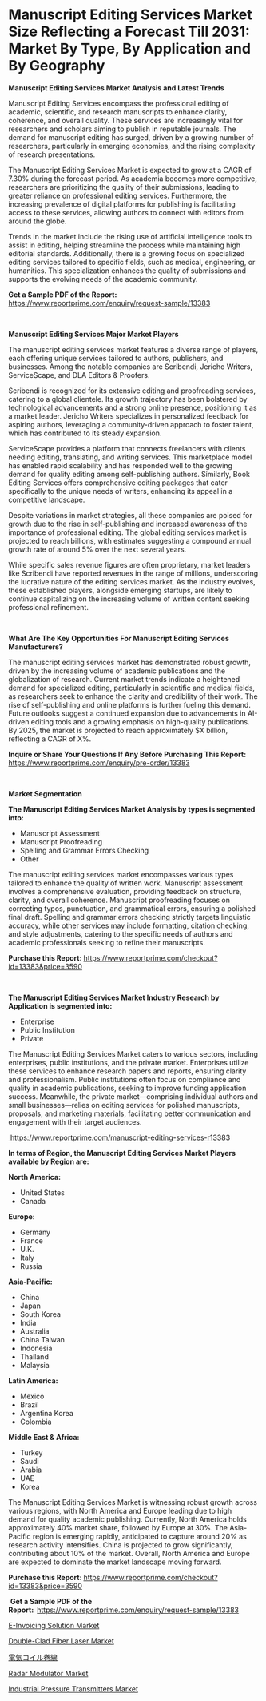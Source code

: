 <p><h1>Manuscript Editing Services Market Size Reflecting a Forecast Till 2031: Market By Type, By Application and By Geography</h1></p><p><strong>Manuscript Editing Services Market Analysis and Latest Trends</strong></p>
<p><p>Manuscript Editing Services encompass the professional editing of academic, scientific, and research manuscripts to enhance clarity, coherence, and overall quality. These services are increasingly vital for researchers and scholars aiming to publish in reputable journals. The demand for manuscript editing has surged, driven by a growing number of researchers, particularly in emerging economies, and the rising complexity of research presentations. </p><p>The Manuscript Editing Services Market is expected to grow at a CAGR of 7.30% during the forecast period. As academia becomes more competitive, researchers are prioritizing the quality of their submissions, leading to greater reliance on professional editing services. Furthermore, the increasing prevalence of digital platforms for publishing is facilitating access to these services, allowing authors to connect with editors from around the globe. </p><p>Trends in the market include the rising use of artificial intelligence tools to assist in editing, helping streamline the process while maintaining high editorial standards. Additionally, there is a growing focus on specialized editing services tailored to specific fields, such as medical, engineering, or humanities. This specialization enhances the quality of submissions and supports the evolving needs of the academic community.</p></p>
<p><strong>Get a Sample PDF of the Report:&nbsp;</strong> <a href="https://www.reportprime.com/enquiry/request-sample/13383">https://www.reportprime.com/enquiry/request-sample/13383</a></p>
<p>&nbsp;</p>
<p><strong>Manuscript Editing Services Major Market Players</strong></p>
<p><p>The manuscript editing services market features a diverse range of players, each offering unique services tailored to authors, publishers, and businesses. Among the notable companies are Scribendi, Jericho Writers, ServiceScape, and DLA Editors & Proofers. </p><p>Scribendi is recognized for its extensive editing and proofreading services, catering to a global clientele. Its growth trajectory has been bolstered by technological advancements and a strong online presence, positioning it as a market leader. Jericho Writers specializes in personalized feedback for aspiring authors, leveraging a community-driven approach to foster talent, which has contributed to its steady expansion.</p><p>ServiceScape provides a platform that connects freelancers with clients needing editing, translating, and writing services. This marketplace model has enabled rapid scalability and has responded well to the growing demand for quality editing among self-publishing authors. Similarly, Book Editing Services offers comprehensive editing packages that cater specifically to the unique needs of writers, enhancing its appeal in a competitive landscape.</p><p>Despite variations in market strategies, all these companies are poised for growth due to the rise in self-publishing and increased awareness of the importance of professional editing. The global editing services market is projected to reach billions, with estimates suggesting a compound annual growth rate of around 5% over the next several years.</p><p>While specific sales revenue figures are often proprietary, market leaders like Scribendi have reported revenues in the range of millions, underscoring the lucrative nature of the editing services market. As the industry evolves, these established players, alongside emerging startups, are likely to continue capitalizing on the increasing volume of written content seeking professional refinement.</p></p>
<p>&nbsp;</p>
<p><strong>What Are The Key Opportunities For Manuscript Editing Services Manufacturers?</strong></p>
<p><p>The manuscript editing services market has demonstrated robust growth, driven by the increasing volume of academic publications and the globalization of research. Current market trends indicate a heightened demand for specialized editing, particularly in scientific and medical fields, as researchers seek to enhance the clarity and credibility of their work. The rise of self-publishing and online platforms is further fueling this demand. Future outlooks suggest a continued expansion due to advancements in AI-driven editing tools and a growing emphasis on high-quality publications. By 2025, the market is projected to reach approximately $X billion, reflecting a CAGR of X%.</p></p>
<p><strong>Inquire or Share Your Questions If Any Before Purchasing This Report:</strong> <a href="https://www.reportprime.com/enquiry/pre-order/13383">https://www.reportprime.com/enquiry/pre-order/13383</a></p>
<p>&nbsp;</p>
<p><strong>Market Segmentation</strong></p>
<p><strong>The Manuscript Editing Services Market Analysis by types is segmented into:</strong></p>
<p><ul><li>Manuscript Assessment</li><li>Manuscript Proofreading</li><li>Spelling and Grammar Errors Checking</li><li>Other</li></ul></p>
<p><p>The manuscript editing services market encompasses various types tailored to enhance the quality of written work. Manuscript assessment involves a comprehensive evaluation, providing feedback on structure, clarity, and overall coherence. Manuscript proofreading focuses on correcting typos, punctuation, and grammatical errors, ensuring a polished final draft. Spelling and grammar errors checking strictly targets linguistic accuracy, while other services may include formatting, citation checking, and style adjustments, catering to the specific needs of authors and academic professionals seeking to refine their manuscripts.</p></p>
<p><strong>Purchase this Report:&nbsp;</strong><a href="https://www.reportprime.com/checkout?id=13383&price=3590">https://www.reportprime.com/checkout?id=13383&price=3590</a></p>
<p>&nbsp;</p>
<p><strong>The Manuscript Editing Services Market Industry Research by Application is segmented into:</strong></p>
<p><ul><li>Enterprise</li><li>Public Institution</li><li>Private</li></ul></p>
<p><p>The Manuscript Editing Services Market caters to various sectors, including enterprises, public institutions, and the private market. Enterprises utilize these services to enhance research papers and reports, ensuring clarity and professionalism. Public institutions often focus on compliance and quality in academic publications, seeking to improve funding application success. Meanwhile, the private market—comprising individual authors and small businesses—relies on editing services for polished manuscripts, proposals, and marketing materials, facilitating better communication and engagement with their target audiences.</p></p>
<p><a href="https://www.reportprime.com/manuscript-editing-services-r13383">&nbsp;https://www.reportprime.com/manuscript-editing-services-r13383</a></p>
<p><strong>In terms of Region, the Manuscript Editing Services Market Players available by Region are:</strong></p>
<p>
    <p> <strong> North America: </strong>
        <ul>
            <li>United States</li>
            <li>Canada</li>
        </ul>
        </p> 
    <p> <strong> Europe: </strong>
        <ul>
            <li>Germany</li>
            <li>France</li>
            <li>U.K.</li>
            <li>Italy</li>
            <li>Russia</li>
        </ul>
        </p> 
    <p> <strong> Asia-Pacific: </strong>
        <ul>
            <li>China</li>
            <li>Japan</li>
            <li>South Korea</li>
            <li>India</li>
            <li>Australia</li>
            <li>China Taiwan</li>
            <li>Indonesia</li>
            <li>Thailand</li>
            <li>Malaysia</li>
        </ul>
        </p> 
    <p> <strong> Latin America: </strong>
        <ul>
            <li>Mexico</li>
            <li>Brazil</li>
            <li>Argentina Korea</li>
            <li>Colombia</li>
        </ul>
        </p> 
    <p> <strong> Middle East & Africa: </strong>
        <ul>
            <li>Turkey</li>
            <li>Saudi</li>
            <li>Arabia</li>
            <li>UAE</li>
            <li>Korea</li>
        </ul>
    </p>
    </p>
<p><p>The Manuscript Editing Services Market is witnessing robust growth across various regions, with North America and Europe leading due to high demand for quality academic publishing. Currently, North America holds approximately 40% market share, followed by Europe at 30%. The Asia-Pacific region is emerging rapidly, anticipated to capture around 20% as research activity intensifies. China is projected to grow significantly, contributing about 10% of the market. Overall, North America and Europe are expected to dominate the market landscape moving forward.</p></p>
<p><strong>Purchase this Report: </strong><a href="https://www.reportprime.com/checkout?id=13383&price=3590">https://www.reportprime.com/checkout?id=13383&price=3590</a></p>
<p>&nbsp;<strong>Get a Sample PDF of the Report:&nbsp;&nbsp;</strong><a href="https://www.reportprime.com/enquiry/request-sample/13383">https://www.reportprime.com/enquiry/request-sample/13383</a></p>
<p><strong></strong></p>
<p><p><a href="https://medium.com/@jewelmohr25/why-should-you-invest-in-e-invoicing-solution-2aa417742b25">E-Invoicing Solution Market</a></p><p><a href="https://medium.com/@madw10245644/in-the-double-clad-fiber-laser-market-the-main-focus-is-on-keeping-costs-low-and-getting-the-2f2d0ff2f838">Double-Clad Fiber Laser Market</a></p><p><a href="https://medium.com/@olyy49keyt/electrical-coil-windings-market-%E3%81%AF-%E3%82%B3%E3%82%B9%E3%83%88%E7%AE%A1%E7%90%86%E3%81%A8%E5%8A%B9%E7%8E%87%E5%90%91%E4%B8%8A%E3%82%92%E5%84%AA%E5%85%88%E3%81%97%E3%81%BE%E3%81%99-%E3%81%95%E3%82%89%E3%81%AB-%E5%A0%B1%E5%91%8A%E6%9B%B8%E3%81%AF%E5%B8%82%E5%A0%B4%E3%81%AE%E9%9C%80%E8%A6%81%E9%9D%A2%E3%81%A8%E4%BE%9B%E7%B5%A6%E9%9D%A2%E3%81%AE%E4%B8%A1%E6%96%B9%E3%82%92%E3%82%AB%E3%83%90%E3%83%BC%E3%81%97%E3%81%A6%E3%81%84%E3%81%BE%E3%81%99-electrical-4a6e6e693560?postPublishedType=initial">電気コイル巻線</a></p><p><a href="https://www.linkedin.com/pulse/radar-modulator-market-size-share-trends-analysis-report-snhoe?trackingId=R8sV1K4oTCu1tkJ%2FOYr21Q%3D%3D">Radar Modulator Market</a></p><p><a href="https://issuu.com/reportprime-2/docs/industrial-pressure-transmitters-ma_7883d6a626787e">Industrial Pressure Transmitters Market</a></p></p>